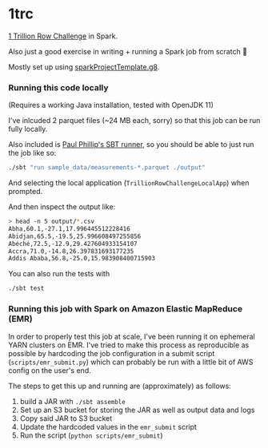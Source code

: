 # 1trc

[1 Trillion Row Challenge](https://github.com/coiled/1trc) in Spark.

Also just a good exercise in writing + running a Spark job from scratch :shrug:

Mostly set up using [sparkProjectTemplate.g8](https://github.com/holdenk/sparkProjectTemplate.g8).

### Running this code locally

(Requires a working Java installation, tested with OpenJDK 11)

I've inlcuded 2 parquet files (~24 MB each, sorry) so that this job can be run fully locally.

Also included is [Paul Phillip's SBT runner](https://github.com/dwijnand/sbt-extras), so you should be able to just run the job like so:

```bash
./sbt "run sample_data/measurements-*.parquet ./output"
```
And selecting the local application (`TrillionRowChallengeLocalApp`) when prompted.

And then inspect the output like:

```bash
> head -n 5 output/*.csv
Abha,60.1,-27.1,17.996445512228416
Abidjan,65.5,-19.5,25.996608497255856
Abéché,72.5,-12.9,29.427604933154107
Accra,71.0,-14.8,26.397831693177235
Addis Ababa,56.8,-25.0,15.983908400715903
```

You can also run the tests with
```bash
./sbt test
```

### Running this job with Spark on Amazon Elastic MapReduce (EMR)

In order to properly test this job at scale, I've been running it on ephemeral YARN clusters on EMR. I've tried to make this process as reproducible as possible by hardcoding the job configuration in a submit script (`scripts/emr_submit.py`) which can probably be run with a little bit of AWS config on the user's end.

The steps to get this up and running are (approximately) as follows:
1) build a JAR with `./sbt assemble`
1) Set up an S3 bucket for storing the JAR as well as output data and logs
1) Copy said JAR to S3 bucket
1) Update the hardcoded values in the `emr_submit` script
1) Run the script (`python scripts/emr_submit`)
